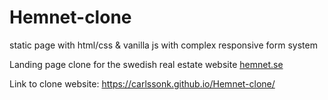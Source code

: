 # Hemnet-clone
static page with html/css & vanilla js with complex responsive form system

Landing page clone for the swedish real estate website [hemnet.se](https://www.hemnet.se/)

Link to clone website: https://carlssonk.github.io/Hemnet-clone/

